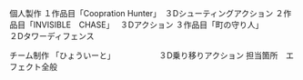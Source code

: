 個人製作 １作品目「Coopration Hunter」　３Dシューティングアクション ２作品目「INVISIBLE　CHASE」　 ３Dアクション ３作品目「町の守り人」　　　　　２Dタワーディフェンス

チーム制作 「ひょういーと」　　　　　　３D乗り移りアクション 担当箇所　エフェクト全般
